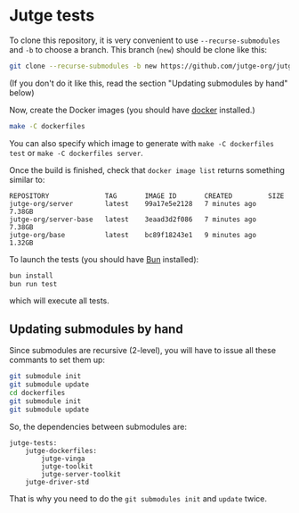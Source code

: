 # Jutge tests

To clone this repository, it is very convenient to use `--recurse-submodules` and `-b` to choose a branch. This branch (`new`) should be clone like this:

```sh
git clone --recurse-submodules -b new https://github.com/jutge-org/jutge-tests
```

(If you don't do it like this, read the section "Updating submodules by hand" below)

Now, create the Docker images (you should have [docker](https://docker.io) installed.)

```sh
make -C dockerfiles
```

You can also specify which image to generate with `make -C dockerfiles test` or `make -C dockerfiles server`.

Once the build is finished, check that `docker image list` returns something similar to:

```
REPOSITORY              TAG       IMAGE ID       CREATED         SIZE
jutge-org/server        latest    99a17e5e2128   7 minutes ago   7.38GB
jutge-org/server-base   latest    3eaad3d2f086   7 minutes ago   7.38GB
jutge-org/base          latest    bc89f18243e1   9 minutes ago   1.32GB
```

To launch the tests (you should have [Bun](https://bun.sh) installed):

```sh
bun install
bun run test
```

which will execute all tests.

## Updating submodules by hand

Since submodules are recursive (2-level), you will have to issue all these commants to set them up:

```sh
git submodule init
git submodule update
cd dockerfiles
git submodule init
git submodule update
```

So, the dependencies between submodules are:

```
jutge-tests:
    jutge-dockerfiles:
        jutge-vinga
        jutge-toolkit
        jutge-server-toolkit
    jutge-driver-std
```

That is why you need to do the `git submodules init` and `update` twice.

